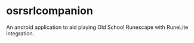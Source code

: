 # osrsrlcompanion
An android application to aid playing Old School Runescape with RuneLite integration.

